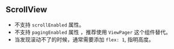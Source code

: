 ## ScrollView

* 不支持 `scrollEnabled` 属性。
* 不支持 `pagingEnabled` 属性 ，推荐使用 `ViewPager` 这个组件替代。
* 当发现滚动不了的时候，通常需要添加 `flex: 1`, 指明高度。